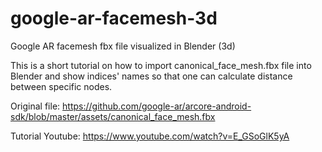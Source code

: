 # google-ar-facemesh-3d
Google AR facemesh fbx file visualized in Blender (3d)

This is a short tutorial on how to import canonical_face_mesh.fbx file into Blender and show indices' names so that one can calculate distance between specific nodes.

Original file: https://github.com/google-ar/arcore-android-sdk/blob/master/assets/canonical_face_mesh.fbx

Tutorial Youtube: https://www.youtube.com/watch?v=E_GSoGlK5yA


